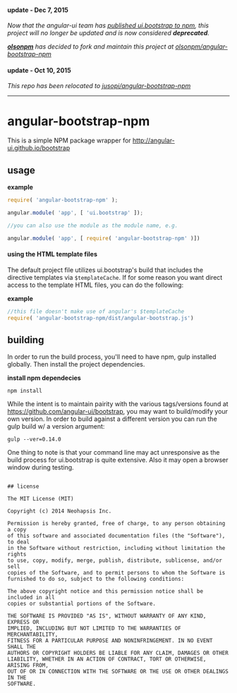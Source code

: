#### update - Dec 7, 2015

*Now that the angular-ui team has [published ui.bootstrap to npm](https://www.npmjs.com/package/angular-ui-bootstrap), this project will no longer be updated and is now considered __deprecated__.*

*__[olsonpm](https://github.com/olsonpm)__ has decided to fork and maintain this project at [olsonpm/angular-bootstrap-npm](https://github.com/olsonpm/angular-bootstrap-npm)*

#### update - Oct 10, 2015

*This repo has been relocated to [jusopi/angular-bootstrap-npm](https://github.com/jusopi/angular-bootstrap-npm)*

---

# angular-bootstrap-npm

This is a simple NPM package wrapper for http://angular-ui.github.io/bootstrap

## usage

**example**

```javascript
require( 'angular-bootstrap-npm' );

angular.module( 'app', [ 'ui.bootstrap' ]);

//you can also use the module as the module name, e.g.

angular.module( 'app', [ require( 'angular-bootstrap-npm' )])
```

#### using the HTML template files

The default project file utilizes ui.bootstrap's build that includes the directive templates via `$templateCache`.  If for some reason you want direct access to the template HTML files, you can do the following:

**example**

```javascript
//this file doesn't make use of angular's $templateCache
require( 'angular-bootstrap-npm/dist/angular-bootstrap.js')
```

## building

In order to run the build process, you'll need to have npm, gulp installed globally.  Then install the project dependencies.

**install npm dependecies**

`npm install`

While the intent is to maintain pairity with the various tags/versions found at https://github.com/angular-ui/bootstrap, you may want to build/modify your own version.
In order to build against a different version you can run the gulp build w/ a version argument: 

`gulp --ver=0.14.0`

One thing to note is that your command line may act unresponsive as the build process for ui.bootstrap is quite extensive.  Also it may open a browser window during testing.


```

## license

The MIT License (MIT)

Copyright (c) 2014 Neohapsis Inc.

Permission is hereby granted, free of charge, to any person obtaining a copy
of this software and associated documentation files (the "Software"), to deal
in the Software without restriction, including without limitation the rights
to use, copy, modify, merge, publish, distribute, sublicense, and/or sell
copies of the Software, and to permit persons to whom the Software is
furnished to do so, subject to the following conditions:

The above copyright notice and this permission notice shall be included in all
copies or substantial portions of the Software.

THE SOFTWARE IS PROVIDED "AS IS", WITHOUT WARRANTY OF ANY KIND, EXPRESS OR
IMPLIED, INCLUDING BUT NOT LIMITED TO THE WARRANTIES OF MERCHANTABILITY,
FITNESS FOR A PARTICULAR PURPOSE AND NONINFRINGEMENT. IN NO EVENT SHALL THE
AUTHORS OR COPYRIGHT HOLDERS BE LIABLE FOR ANY CLAIM, DAMAGES OR OTHER
LIABILITY, WHETHER IN AN ACTION OF CONTRACT, TORT OR OTHERWISE, ARISING FROM,
OUT OF OR IN CONNECTION WITH THE SOFTWARE OR THE USE OR OTHER DEALINGS IN THE
SOFTWARE.
